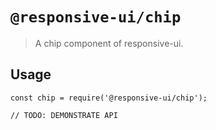 # `@responsive-ui/chip`

> A chip component of responsive-ui.

## Usage

```
const chip = require('@responsive-ui/chip');

// TODO: DEMONSTRATE API
```
